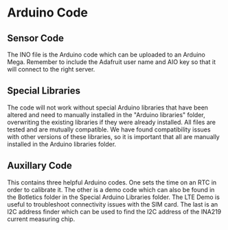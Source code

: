 # Arduino Code

## Sensor Code
The INO file is the Arduino code which can be uploaded to an Arduino Mega. Remember to include
the Adafruit user name and AIO key so that it will connect to the right server.

## Special Libraries
The code will not work without special Arduino libraries that have been altered 
and need to manually installed in the "Arduino libraries" folder, overwriting the existing libraries if they
were already installed. All files are tested and are mutually compatible. We have found compatibility
issues with other versions of these libraries, so it is important that all are manually installed
in the Arduino libraries folder.

## Auxillary Code
This contains three helpful Arduino codes. One sets the time on an RTC in order to calibrate it. 
The other is a demo code which can also be found in the Botletics folder in the Special Arduino Libraries folder.
The LTE Demo is useful to troubleshoot connectivity issues with the SIM card. The last is an I2C address finder which
can be used to find the I2C address of the INA219 current measuring chip.